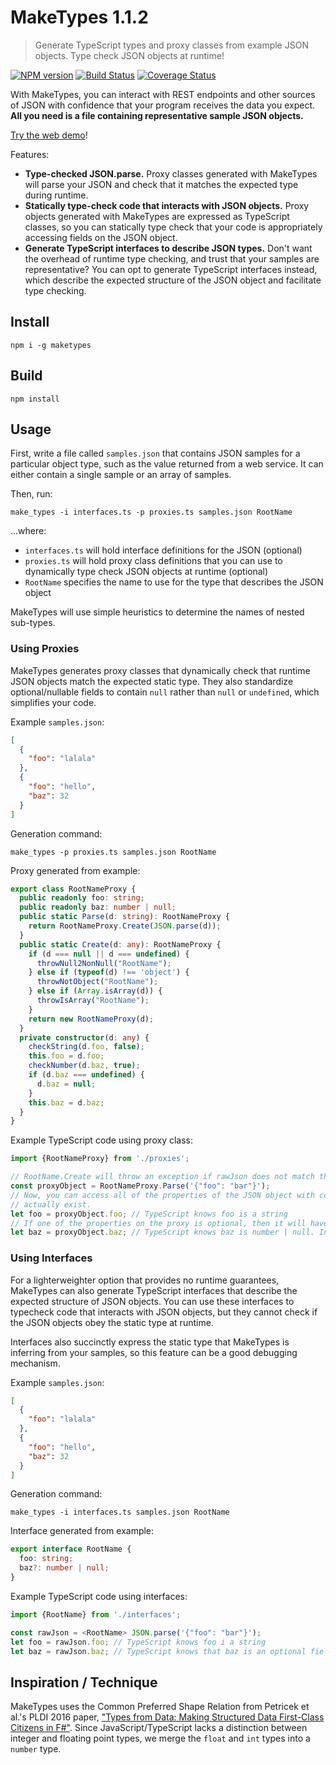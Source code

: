# MakeTypes 1.1.2
> Generate TypeScript types and proxy classes from example JSON objects. Type check JSON objects at runtime!

[![NPM version](https://badge.fury.io/js/maketypes.svg)](http://badge.fury.io/js/maketypes)
[![Build Status](https://travis-ci.org/jvilk/MakeTypes.svg?branch=master)](https://travis-ci.org/jvilk/MakeTypes)
[![Coverage Status](https://coveralls.io/repos/github/jvilk/MakeTypes/badge.svg?branch=master)](https://coveralls.io/github/jvilk/MakeTypes?branch=master)

With MakeTypes, you can interact with REST endpoints and other sources of JSON with confidence that
your program receives the data you expect. **All you need is a file containing representative sample JSON objects.**

[Try the web demo](http://jvilk.com/MakeTypes/)!

Features:

* **Type-checked JSON.parse.** Proxy classes generated with MakeTypes will parse your JSON and check that it matches the expected type during runtime.
* **Statically type-check code that interacts with JSON objects.** Proxy objects generated with MakeTypes are expressed as TypeScript classes, so you can statically type check that your code is appropriately accessing fields on the JSON object.
* **Generate TypeScript interfaces to describe JSON types.** Don't want the overhead of runtime type checking, and trust that your samples are representative? You can opt to generate TypeScript interfaces instead, which describe the expected structure of the JSON object and facilitate type checking.


## Install

    npm i -g maketypes

## Build

    npm install

## Usage

First, write a file called `samples.json` that contains JSON samples for a particular object type, such as the value returned from a web service. It can either contain a single sample or an array of samples.

Then, run:

    make_types -i interfaces.ts -p proxies.ts samples.json RootName

...where:

* `interfaces.ts` will hold interface definitions for the JSON (optional)
* `proxies.ts` will hold proxy class definitions that you can use to dynamically type check JSON objects at runtime (optional)
* `RootName` specifies the name to use for the type that describes the JSON object

MakeTypes will use simple heuristics to determine the names of nested sub-types.

### Using Proxies

MakeTypes generates proxy classes that dynamically check that runtime JSON objects match the expected static type.
They also standardize optional/nullable fields to contain `null` rather than `null` or `undefined`, which simplifies
your code.

Example `samples.json`:

```json
[
  {
    "foo": "lalala"
  },
  {
    "foo": "hello",
    "baz": 32
  }
]
```

Generation command:

    make_types -p proxies.ts samples.json RootName

Proxy generated from example:

```typescript
export class RootNameProxy {
  public readonly foo: string;
  public readonly baz: number | null;
  public static Parse(d: string): RootNameProxy {
    return RootNameProxy.Create(JSON.parse(d));
  }
  public static Create(d: any): RootNameProxy {
    if (d === null || d === undefined) {
      throwNull2NonNull("RootName");
    } else if (typeof(d) !== 'object') {
      throwNotObject("RootName");
    } else if (Array.isArray(d)) {
      throwIsArray("RootName");
    }
    return new RootNameProxy(d);
  }
  private constructor(d: any) {
    checkString(d.foo, false);
    this.foo = d.foo;
    checkNumber(d.baz, true);
    if (d.baz === undefined) {
      d.baz = null;
    }
    this.baz = d.baz;
  }
}
```

Example TypeScript code using proxy class:

```typescript
import {RootNameProxy} from './proxies';

// RootName.Create will throw an exception if rawJson does not match the type of RootName.
const proxyObject = RootNameProxy.Parse('{"foo": "bar"}');
// Now, you can access all of the properties of the JSON object with confidence that they
// actually exist.
let foo = proxyObject.foo; // TypeScript knows foo is a string
// If one of the properties on the proxy is optional, then it will have a null value.
let baz = proxyObject.baz; // TypeScript knows baz is number | null. In this case, it will be null.
```

### Using Interfaces

For a lighterweighter option that provides no runtime guarantees, MakeTypes can also generate TypeScript interfaces that describe the expected structure of
JSON objects. You can use these interfaces to typecheck code that interacts with JSON objects, but they cannot check if the JSON objects obey the static
type at runtime.

Interfaces also succinctly express the static type that MakeTypes is inferring from your samples, so this feature can be a good debugging mechanism.

Example `samples.json`:

```json
[
  {
    "foo": "lalala"
  },
  {
    "foo": "hello",
    "baz": 32
  }
]
```

Generation command:

    make_types -i interfaces.ts samples.json RootName

Interface generated from example:

```typescript
export interface RootName {
  foo: string;
  baz?: number | null;
}
```

Example TypeScript code using interfaces:

```typescript
import {RootName} from './interfaces';

const rawJson = <RootName> JSON.parse('{"foo": "bar"}');
let foo = rawJson.foo; // TypeScript knows foo i a string
let baz = rawJson.baz; // TypeScript knows that baz is an optional field that may not be there.
```

## Inspiration / Technique

MakeTypes uses the Common Preferred Shape Relation from Petricek et al.'s PLDI 2016 paper, ["Types from Data: Making Structured Data First-Class Citizens in F#"](https://dl.acm.org/citation.cfm?id=2908115).
Since JavaScript/TypeScript lacks a distinction between integer and floating point types, we merge the `float` and `int` types into a `number` type.
